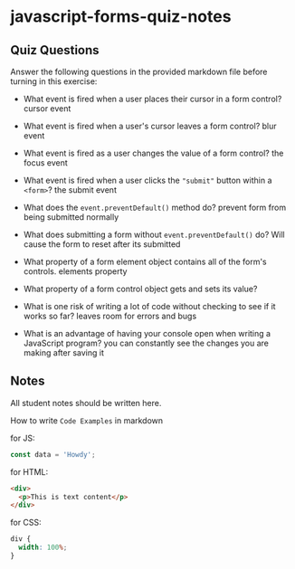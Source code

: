 # javascript-forms-quiz-notes

## Quiz Questions

Answer the following questions in the provided markdown file before turning in this exercise:

- What event is fired when a user places their cursor in a form control?
  cursor event
- What event is fired when a user's cursor leaves a form control?
  blur event
- What event is fired as a user changes the value of a form control?
  the focus event
- What event is fired when a user clicks the `"submit"` button within a `<form>`?
  the submit event
- What does the `event.preventDefault()` method do?
  prevent form from being submitted normally
- What does submitting a form without `event.preventDefault()` do?
  Will cause the form to reset after its submitted
- What property of a form element object contains all of the form's controls.
  elements property
- What property of a form control object gets and sets its value?

- What is one risk of writing a lot of code without checking to see if it works so far?
  leaves room for errors and bugs
- What is an advantage of having your console open when writing a JavaScript program?
  you can constantly see the changes you are making after saving it

## Notes

All student notes should be written here.

How to write `Code Examples` in markdown

for JS:

```javascript
const data = 'Howdy';
```

for HTML:

```html
<div>
  <p>This is text content</p>
</div>
```

for CSS:

```css
div {
  width: 100%;
}
```
